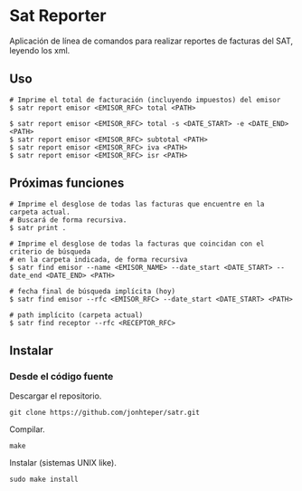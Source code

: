 # Sat Reporter

Aplicación de línea de comandos para realizar reportes de facturas del SAT, leyendo los xml.

## Uso

```
# Imprime el total de facturación (incluyendo impuestos) del emisor
$ satr report emisor <EMISOR_RFC> total <PATH>

$ satr report emisor <EMISOR_RFC> total -s <DATE_START> -e <DATE_END> <PATH>
$ satr report emisor <EMISOR_RFC> subtotal <PATH>
$ satr report emisor <EMISOR_RFC> iva <PATH>
$ satr report emisor <EMISOR_RFC> isr <PATH>
```

## Próximas funciones
```
# Imprime el desglose de todas las facturas que encuentre en la carpeta actual.
# Buscará de forma recursiva.
$ satr print .

# Imprime el desglose de todas la facturas que coincidan con el criterio de búsqueda
# en la carpeta indicada, de forma recursiva
$ satr find emisor --name <EMISOR_NAME> --date_start <DATE_START> --date_end <DATE_END> <PATH>

# fecha final de búsqueda implícita (hoy)
$ satr find emisor --rfc <EMISOR_RFC> --date_start <DATE_START> <PATH>

# path implícito (carpeta actual)
$ satr find receptor --rfc <RECEPTOR_RFC>
```

## Instalar
### Desde el código fuente
Descargar el repositorio.
```
git clone https://github.com/jonhteper/satr.git
```

Compilar.
```
make
```

Instalar (sistemas UNIX like).
```
sudo make install
```
